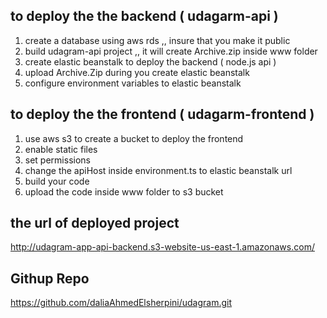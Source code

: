 ## to deploy the the backend ( udagarm-api )

1. create a database using aws rds ,, insure that you make it public
2. build udagram-api project ,, it will create Archive.zip inside www folder
3. create elastic beanstalk to deploy the backend ( node.js api )
4. upload Archive.Zip during you create elastic beanstalk
4. configure environment variables to elastic beanstalk

## to deploy the the frontend ( udagarm-frontend )

1. use aws s3 to create a bucket to deploy the frontend  
2. enable static files 
3. set permissions 
4. change the apiHost inside environment.ts to elastic beanstalk url
5. build your code
6. upload the code inside www folder to s3 bucket

## the url of deployed project
http://udagram-app-api-backend.s3-website-us-east-1.amazonaws.com/

## Githup Repo
https://github.com/daliaAhmedElsherpini/udagram.git